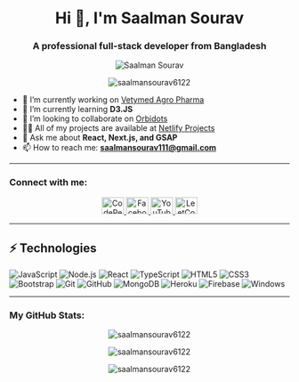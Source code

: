 <h1 align="center">Hi 👋, I'm Saalman Sourav</h1>
<h3 align="center">A professional full-stack developer from Bangladesh</h3>

<div align="center">
  <img src="https://i.giphy.com/vzO0Vc8b2VBLi.webp" alt="Saalman Sourav" />
</div>

<p align="center">
  <img src="https://komarev.com/ghpvc/?username=saalmansourav6122&label=Profile%20views&color=0e75b6&style=flat" alt="saalmansourav6122" />
</p>

- 🔭 I’m currently working on [Vetymed Agro Pharma](https://vetymedgroup.com/)
- 🌱 I’m currently learning **D3.JS**
- 👯 I’m looking to collaborate on [Orbidots](https://www.orbidots.com/)
- 👨‍💻 All of my projects are available at [Netlify Projects](https://app.netlify.com/teams/saalmansourav6122/sites)
- 💬 Ask me about **React, Next.js, and GSAP**
- 📫 How to reach me: **saalmansourav111@gmail.com**

---

### **Connect with me:**
<p align="center">
  <a href="https://codepen.io/saalmansourav6122" target="blank">
    <img src="https://raw.githubusercontent.com/rahuldkjain/github-profile-readme-generator/master/src/images/icons/Social/codepen.svg" alt="CodePen" height="30" width="40" />
  </a>
  <a href="https://www.facebook.com/profile.php?id=61568272530622" target="blank">
    <img src="https://raw.githubusercontent.com/rahuldkjain/github-profile-readme-generator/master/src/images/icons/Social/facebook.svg" alt="Facebook" height="30" width="40" />
  </a>
  <a href="https://www.youtube.com/@codecadence864" target="blank">
    <img src="https://raw.githubusercontent.com/rahuldkjain/github-profile-readme-generator/master/src/images/icons/Social/youtube.svg" alt="YouTube" height="30" width="40" />
  </a>
  <a href="https://leetcode.com/u/saalmanhossain/" target="blank">
    <img src="https://raw.githubusercontent.com/rahuldkjain/github-profile-readme-generator/master/src/images/icons/Social/leet-code.svg" alt="LeetCode" height="30" width="40" />
  </a>
</p>

---

## ⚡ Technologies  

![JavaScript](https://img.shields.io/badge/-JavaScript-F7DF1E?style=for-the-badge&logo=javascript&logoColor=black)
![Node.js](https://img.shields.io/badge/-Node.js-339933?style=for-the-badge&logo=node.js&logoColor=white)
![React](https://img.shields.io/badge/-React-61DAFB?style=for-the-badge&logo=react&logoColor=black)
![TypeScript](https://img.shields.io/badge/-TypeScript-3178C6?style=for-the-badge&logo=typescript&logoColor=white)
![HTML5](https://img.shields.io/badge/-HTML5-E34F26?style=for-the-badge&logo=html5&logoColor=white)
![CSS3](https://img.shields.io/badge/-CSS3-1572B6?style=for-the-badge&logo=css3&logoColor=white)
![Bootstrap](https://img.shields.io/badge/-Bootstrap-7952B3?style=for-the-badge&logo=bootstrap&logoColor=white)
![Git](https://img.shields.io/badge/-Git-F05032?style=for-the-badge&logo=git&logoColor=white)
![GitHub](https://img.shields.io/badge/-GitHub-181717?style=for-the-badge&logo=github&logoColor=white)
![MongoDB](https://img.shields.io/badge/-MongoDB-47A248?style=for-the-badge&logo=mongodb&logoColor=white)
![Heroku](https://img.shields.io/badge/-Heroku-430098?style=for-the-badge&logo=heroku&logoColor=white)
![Firebase](https://img.shields.io/badge/-Firebase-FFCA28?style=for-the-badge&logo=firebase&logoColor=black)
![Windows](https://img.shields.io/badge/-Windows-0078D6?style=for-the-badge&logo=windows&logoColor=white)

---

### **My GitHub Stats:**
<p align="center">
  <img src="https://github-readme-stats.vercel.app/api/top-langs?username=saalmansourav6122&show_icons=true&locale=en&layout=compact" alt="saalmansourav6122" />
</p>

<p align="center">
  <img src="https://github-readme-stats.vercel.app/api?username=saalmansourav6122&show_icons=true&locale=en" alt="saalmansourav6122" />
</p>

<p align="center">
  <img src="https://github-readme-streak-stats.herokuapp.com/?user=saalmansourav6122" alt="saalmansourav6122" />
</p>
